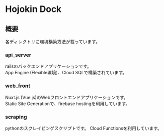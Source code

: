 # Hojokin Dock

## 概要
各ディレクトリに環境構築方法が載っています。

### api_server
railsのバックエンドアプリケーションです。  
App Engine (Flexible環境)、Cloud SQLで構築されています。  

### web_front
Nuxt.js (Vue.js)のWebフロントエンドアプリケーションです。  
Static Site Generationで、firebase hostingを利用しています。  

### scraping
pythonのスクレイピングスクリプトです。
Cloud Functionsを利用しています。

